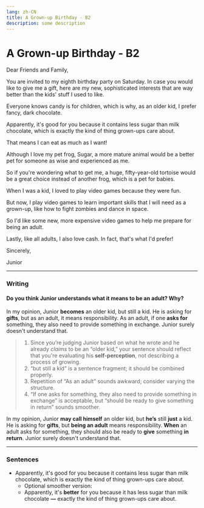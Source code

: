 ```yaml
---
lang: zh-CN
title: A Grown-up Birthday - B2
description: some description
---
```


# A Grown-up Birthday - B2

Dear Friends and Family,

You are invited to my eighth birthday party on Saturday. In case you would like to give me a gift, here are my new, sophisticated interests that are way better than the kids' stuff I used to like.

Everyone knows candy is for children, which is why, as an older kid, I prefer fancy, dark chocolate.

Apparently, it's good for you because it contains less sugar than milk chocolate, which is exactly the kind of thing grown-ups care about.

That means I can eat as much as I want!

Although I love my pet frog, Sugar, a more mature animal would be a better pet for someone as wise and experienced as me.

So if you're wondering what to get me, a huge, fifty-year-old tortoise would be a great choice instead of another frog, which is a pet for babies.

When I was a kid, I loved to play video games because they were fun.

But now, I play video games to learn important skills that I will need as a grown-up, like how to fight zombies and dance in space.

So I'd like some new, more expensive video games to help me prepare for being an adult.

Lastly, like all adults, I also love cash. In fact, that's what I'd prefer!

Sincerely,

Junior

---

### Writing

#### Do you think Junior understands what it means to be an adult? Why?

In my opinion, Junior **becomes** an older kid, but still a kid. He is asking for **gifts**, but as an adult, it means responsibility. As an adult, if one **asks for** something, they also need to provide something in exchange. Junior surely doesn't understand that.

> 1. Since you’re judging Junior based on what he wrote and he already _claims_ to be an “older kid,” your sentence should reflect that you're evaluating his **self-perception**, not describing a process of growing.
> 2. “but still a kid” is a sentence fragment; it should be combined properly.
> 3. Repetition of “As an adult” sounds awkward; consider varying the structure.
> 4. “If one asks for something, they also need to provide something in exchange” is acceptable, but “should be ready to give something in return” sounds smoother.

In my opinion, Junior **may call himself** an older kid, but **he’s** still **just** a kid. He is asking for **gifts**, but **being an adult** means responsibility. **When** an adult asks for something, they should also be ready to **give** something **in return**. Junior surely doesn't understand that.

---

### Sentences

- Apparently, it's good for you because it contains less sugar than milk chocolate, which is exactly the kind of thing grown-ups care about.
  - Optional smoother version:
  - Apparently, it's **better** for you because it has less sugar than milk chocolate **—** exactly the kind of thing grown-ups care about.
